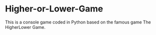 # Higher-or-Lower-Game
This is a console game coded in Python based on the famous game The HigherLower Game.
